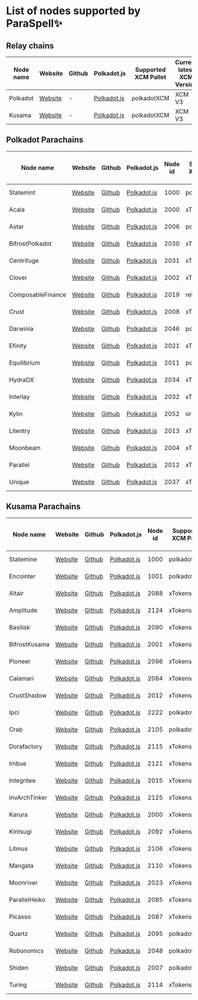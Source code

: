 
# List of nodes supported by ParaSpell✨

## Relay chains
| Node name | Website | Github | Polkadot.js | Supported XCM Pallet | Current latest XCM Version|
| ------------- | ------------- | ------------- |------------- |------------- |------------- |
| Polkadot | [Website](https://www.parity.io/) |-| [Polkadot.js](https://polkadot.js.org/apps/?rpc=wss%3A%2F%2Frpc.polkadot.io#/explorer) | polkadotXCM | XCM V3 |
| Kusama | [Website](https://www.parity.io/) |-| [Polkadot.js](https://polkadot.js.org/apps/?rpc=wss%3A%2F%2Fkusama-rpc.polkadot.io#/explorer) | polkadotXCM | XCM V3 |

## Polkadot Parachains
| Node name | Website | Github | Polkadot.js |Node id | Supported XCM Pallet | Current latest XCM Version |
| ------------- | ------------- | ------------- |------------- |------------- |------------- |------------- |
| Statemint | [Website](https://www.parity.io/) |[Github](https://github.com/paritytech/cumulus)| [Polkadot.js](https://polkadot.js.org/apps/?rpc=wss%3A%2F%2Fstatemint.api.onfinality.io%2Fpublic-ws#/explorer)|1000 | polkadotXCM | XCM V3 |
| Acala | [Website](https://acala.network/) |[Github](https://github.com/AcalaNetwork/Acala)| [Polkadot.js](https://polkadot.js.org/apps/?rpc=wss%3A%2F%2F1rpc.io%2Faca#/explorer)|2000 | xTokens |XCM V3 |
| Astar | [Website](https://astar.network/) |[Github](https://github.com/AstarNetwork/Astar)| [Polkadot.js](https://polkadot.js.org/apps/?rpc=wss%3A%2F%2Fastar-rpc.dwellir.com#/explorer)|2006 | polkadotXCM |XCM V3 |
| BifrostPolkadot | [Website](https://thebifrost.io/) |[Github](https://github.com/bifrost-finance/bifrost)| [Polkadot.js](https://polkadot.js.org/apps/?rpc=wss%3A%2F%2Fhk.p.bifrost-rpc.liebi.com%2Fws#/explorer)| 2030| xTokens |XCM V3 |
| Centrifuge | [Website](https://centrifuge.io/) |[Github](https://github.com/centrifuge/centrifuge-chain)| [Polkadot.js](https://polkadot.js.org/apps/?rpc=wss%3A%2F%2Fcentrifuge-parachain.api.onfinality.io%2Fpublic-ws#/explorer)|2031 | xTokens |XCM V1 |
| Clover | [Website](https://clv.org/) |[Github](https://github.com/clover-network/clover)| [Polkadot.js](https://polkadot.js.org/apps/?rpc=wss%3A%2F%2Frpc-para.clover.finance#/explorer)|2002 | xTokens |XCM V1 |
| ComposableFinance | [Website](https://www.composable.finance/) |[Github](https://github.com/ComposableFi/)| [Polkadot.js](https://polkadot.js.org/apps/?rpc=wss%3A%2F%2Frpc.composable.finance#/explorer)|2019 | relayerXcm |XCM V3 |
| Crust | [Website](https://crust.network/?ref=parachains-info) |[Github](https://github.com/crustio/crust)| [Polkadot.js](https://polkadot.js.org/apps/?rpc=wss%3A%2F%2Fcrust-parachain.crustapps.net#/explorer)|2008 | xTokens |XCM V1 |
| Darwinia | [Website](https://darwinia.network/) |[Github](https://github.com/darwinia-network/darwinia)| [Polkadot.js](https://polkadot.js.org/apps/?rpc=wss%3A%2F%2Fparachain-rpc.darwinia.network#/explorer)|2046 | polkadotXCM |XCM V3 |
| Efinity | [Website](https://enjin.io/efinity-crowdloan?ref=parachains-info) |[Github](https://github.com/enjin/claims-substrate)| [Polkadot.js](https://polkadot.js.org/apps/?rpc=wss%3A%2F%2Fefinity.api.onfinality.io%2Fpublic-ws#/explorer)| 2021 | xTokens |XCM V3 |
| Equilibrium | [Website](https://equilibrium.io/?ref=parachains-info) |[Github](https://github.com/equilibrium-eosdt/equilibrium-substrate-chain)| [Polkadot.js](https://polkadot.js.org/apps/?rpc=wss%3A%2F%2Fequilibrium-rpc.dwellir.com#/explorer)| 2011 | polkadotXcm |XCM V1 |
| HydraDX | [Website](https://hydradx.io/) |[Github](https://github.com/galacticcouncil/HydraDX-node)| [Polkadot.js](https://polkadot.js.org/apps/?rpc=wss%3A%2F%2Frpc.hydradx.cloud#/explorer)| 2034| xTokens |XCM V3 |
| Interlay | [Website](https://interlay.io/) |[Github](https://github.com/interlay/interbtc)| [Polkadot.js](https://polkadot.js.org/apps/?rpc=wss%3A%2F%2Fapi.interlay.io%2Fparachain#/explorer)| 2032 | xTokens |XCM V3 |
| Kylin | [Website](https://www.kylin.network/) |[Github](https://github.com/Kylin-Network/kylin-collator)| [Polkadot.js](https://polkadot.js.org/apps/?rpc=wss%3A%2F%2Fpolkadot.kylin-node.co.uk#/explorer)|2052 | ormlXTokens |XCM V1 |
| Litentry | [Website](https://litentry.com/) |[Github](https://github.com/litentry/litentry-parachain)| [Polkadot.js](https://polkadot.js.org/apps/?rpc=wss%3A%2F%2Flitentry-rpc.dwellir.com#/explorer)|2013 | xTokens |XCM V1 |
| Moonbeam | [Website](https://moonbeam.network/) |[Github](https://github.com/PureStake/moonbeam)| [Polkadot.js](https://polkadot.js.org/apps/?rpc=wss%3A%2F%2Fmoonbeam.api.onfinality.io%2Fpublic-ws#/explorer)|2004 | xTokens |XCM V3 |
| Parallel | [Website](https://parallel.fi/) |[Github](https://github.com/parallel-finance/parallel)| [Polkadot.js](https://polkadot.js.org/apps/?rpc=wss%3A%2F%2Fparallel.api.onfinality.io%2Fpublic-ws#/explorer)|2012| xTokens |XCM V1 |
| Unique | [Website](https://unique.network/?ref=parachains-info) |[Github](https://github.com/usetech-llc/polkadot_api_dotnet)| [Polkadot.js](https://polkadot.js.org/apps/?rpc=wss%3A%2F%2Feu-ws.unique.network%2F#/explorer)|2037| xTokens |XCM V3 |


## Kusama Parachains
| Node name | Website | Github | Polkadot.js |Node id | Supported XCM Pallet | Current latest XCM Version |
| ------------- | ------------- | ------------- |------------- |------------- |------------- |------------- |
| Statemine | [Website](https://www.parity.io/) |[Github](https://github.com/paritytech/cumulus)| [Polkadot.js](https://polkadot.js.org/apps/?rpc=wss%3A%2F%2Fstatemine-rpc.dwellir.com#/explorer)|1000 | polkadotXCM |XCM V3 |
| Encointer | [Website](https://encointer.org/) |[Github](https://github.com/encointer/encointer-parachain)| [Polkadot.js](https://polkadot.js.org/apps/?rpc=wss%3A%2F%2Fkusama.api.encointer.org#/explorer)|1001 | polkadotXCM |XCM V1 |
| Altair | [Website](https://centrifuge.io/altair/) |[Github](https://github.com/centrifuge/centrifuge-chain)| [Polkadot.js](https://polkadot.js.org/apps/?rpc=wss%3A%2F%2Faltair.api.onfinality.io%2Fpublic-ws#/explorer)| 2088| xTokens |XCM V1 |
  | Amplitude | [Website](https://pendulumchain.org/amplitude?utm_source=parachains_info&utm_medium=referral&utm_campaign=parachains_info) |[Github](https://github.com/pendulum-chain/pendulum)| [Polkadot.js](https://polkadot.js.org/apps/?rpc=wss%3A%2F%2Frpc-amplitude.pendulumchain.tech#/explorer)|2124 | xTokens |XCM V1 |
| Basilisk | [Website](https://bsx.fi/) |[Github](https://github.com/galacticcouncil/Basilisk-node)| [Polkadot.js](https://polkadot.js.org/apps/?rpc=wss%3A%2F%2Frpc.basilisk.cloud#/explorer)|2090 | xTokens |XCM V3 |
| BifrostKusama | [Website](https://thebifrost.io/) |[Github](https://github.com/bifrost-finance/bifrost)| [Polkadot.js](https://polkadot.js.org/apps/?rpc=wss%3A%2F%2Fbifrost-parachain.api.onfinality.io%2Fpublic-ws#/explorer)| 2001| xTokens |XCM V3 |
| Pioneer | [Website](https://bit.country/) |[Github](https://github.com/bit-country/Metaverse-Network)| [Polkadot.js](https://polkadot.js.org/apps/?rpc=wss%3A%2F%2Fpioneer.api.onfinality.io%2Fpublic-ws#/explorer)| 2096| xTokens |XCM V1 |
| Calamari | [Website](https://calamari.network/) |[Github](https://github.com/Manta-Network/Manta)| [Polkadot.js](https://polkadot.js.org/apps/?rpc=wss%3A%2F%2Fws.calamari.systems%2F#/accounts)|2084| xTokens |XCM V1 |
| CrustShadow | [Website](https://crust.network/) |[Github](https://github.com/crustio/crust-node)| [Polkadot.js](https://polkadot.js.org/apps/?rpc=wss%3A%2F%2Frpc-shadow.crust.network%2F#/explorer)|2012 | xTokens |XCM V1 |
| Ipci | [Website](https://ipci.io/?ref=parachains-info) |[Github](https://github.com/DAO-IPCI/IPCI-blockchain)| [Polkadot.js](https://polkadot.js.org/apps/?rpc=wss%3A%2F%2Fkusama.rpc.ipci.io#/explorer)| 2222 | polkadotXcm |XCM V1 |
| Crab | [Website](https://crab.network/) |[Github](https://github.com/darwinia-network/darwinia/tree/main/runtime/crab)| [Polkadot.js](https://polkadot.js.org/apps/?rpc=wss%3A%2F%2Fcrab-parachain-rpc.darwinia.network%2F#/explorer)|2105 | polkadotXCM |XCM V3 |
| Dorafactory | [Website](https://dorafactory.org/) |[Github](https://github.com/DoraFactory/dorafactory-node)| [Polkadot.js](https://polkadot.js.org/apps/?rpc=wss%3A%2F%2Fkusama.dorafactory.org#/explorer)| 2115| xTokens |XCM V1 |
| Imbue | [Website](https://www.imbue.network/) |[Github](https://github.com/ImbueNetwork/imbue)| [Polkadot.js](https://polkadot.js.org/apps/?rpc=wss%3A%2F%2Fimbue-kusama.imbue.network#/explorer)| 2121| xTokens |XCM V3 |
| Integritee | [Website](https://integritee.network/) |[Github](https://github.com/integritee-network/integritee-node)| [Polkadot.js](https://polkadot.js.org/apps/?rpc=wss%3A%2F%2Fintegritee-kusama.api.onfinality.io%2Fpublic-ws#/explorer)|2015 | xTokens |XCM V1 |
| InvArchTinker | [Website](https://invarch.network/tinkernet) |[Github](https://github.com/InvArch/InvArch-Node)| [Polkadot.js](https://polkadot.js.org/apps/?rpc=wss%3A%2F%2Finvarch-tinkernet.api.onfinality.io%2Fpublic-ws#/explorer)| 2125| xTokens |XCM V1 |
| Karura | [Website](https://acala.network/karura) |[Github](https://github.com/AcalaNetwork/Acala)| [Polkadot.js](https://polkadot.js.org/apps/?rpc=wss%3A%2F%2Fkarura-rpc-2.aca-api.network%2Fws#/explorer)|2000 | xTokens |XCM V3 |
| Kintsugi | [Website](https://kintsugi.interlay.io/bridge?tab=issue) |[Github](https://github.com/interlay/interbtc-ui)| [Polkadot.js](https://polkadot.js.org/apps/?rpc=wss%3A%2F%2Fapi-kusama.interlay.io%2Fparachain#/explorer)|2092 | xTokens |XCM V3 |
| Litmus | [Website](https://litentry.com/) |[Github](https://github.com/litentry/litentry-parachain)| [Polkadot.js](https://polkadot.js.org/apps/?rpc=wss%3A%2F%2Frpc.litmus-parachain.litentry.io#/explorer)|2106 | xTokens |XCM V1 |
| Mangata | [Website](https://www.mangata.finance/) |[Github](https://github.com/mangata-finance/mangata-node)| [Polkadot.js](https://polkadot.js.org/apps/?rpc=wss%3A%2F%2Fkusama-archive.mangata.online#/explorer)|2110 | xTokens |XCM V3 |
| Moonriver | [Website](https://moonbeam.network/networks/moonriver/) |[Github](https://github.com/PureStake/moonbeam)| [Polkadot.js](https://polkadot.js.org/apps/?rpc=wss%3A%2F%2Fmoonriver.api.onfinality.io%2Fpublic-ws#/explorer)|2023 | xTokens |XCM V3 |
| ParallelHeiko | [Website](https://parallel.fi/) |[Github](https://github.com/parallel-finance/parallel)| [Polkadot.js](https://polkadot.js.org/apps/?rpc=wss%3A%2F%2Fheiko-rpc.parallel.fi#/explorer)|2085 | xTokens |XCM V1 |
| Picasso | [Website](https://picasso.xyz/) |[Github](https://github.com/ComposableFi/composable)| [Polkadot.js](https://polkadot.js.org/apps/?rpc=wss%3A%2F%2Fpicasso-rpc.composable.finance#/explorer)|2087 | xTokens |XCM V3 |
| Quartz | [Website](https://unique.network/quartz/) |[Github](https://github.com/usetech-llc/polkadot_api_dotnet)| [Polkadot.js](https://polkadot.js.org/apps/?rpc=wss%3A%2F%2Fus-ws-quartz.unique.network#/explorer)|2095 | polkadotXCM |XCM V3 |
| Robonomics | [Website](https://robonomics.network/) |[Github](https://github.com/airalab/robonomics)| [Polkadot.js](https://polkadot.js.org/apps/?rpc=wss%3A%2F%2Frobonomics.api.onfinality.io%2Fpublic-ws#/robotomics)|2048 | polkadotXCM |XCM V1 |
| Shiden | [Website](https://shiden.astar.network/) |[Github](https://github.com/AstarNetwork/Astar)| [Polkadot.js](https://polkadot.js.org/apps/?rpc=wss%3A%2F%2Fshiden.api.onfinality.io%2Fpublic-ws#/explorer)|2007 | polkadotXCM |XCM V3 |
| Turing | [Website](https://oak.tech/turing/home/) |[Github](https://github.com/OAK-Foundation/OAK-blockchain)| [Polkadot.js](https://polkadot.js.org/apps/?rpc=wss%3A%2F%2Fturing-rpc.dwellir.com#/explorer)|2114 | xTokens |XCM V3 |
